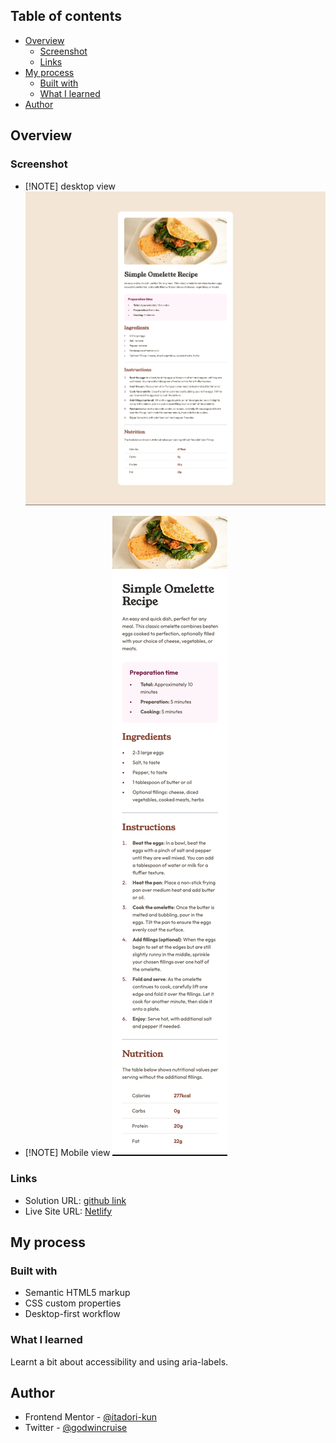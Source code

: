 ## Table of contents

- [Overview](#overview)
  - [Screenshot](#screenshot)
  - [Links](#links)
- [My process](#my-process)
  - [Built with](#built-with)
  - [What I learned](#what-i-learned)
- [Author](#author)

## Overview

### Screenshot

- [!NOTE] desktop view
![Simple Omelette meal](./design/Recipe-page-desktop-view.jpg)

- [!NOTE] Mobile view
![Simple Omelette meal](./design/Recipe-page-mobile-view.jpg)

### Links

- Solution URL: [github link](https://github.com/itadori-kun/Simple-recipe-meal.git)
- Live Site URL: [Netlify](https://simple-recipe-meal.netlify.app/)

## My process

### Built with

- Semantic HTML5 markup
- CSS custom properties
- Desktop-first workflow

### What I learned

Learnt a bit about accessibility and using aria-labels. 

## Author

- Frontend Mentor - [@itadori-kun](https://www.frontendmentor.io/profile/yourusername)
- Twitter - [@godwincruise](https://www.twitter.com/yourusername)

